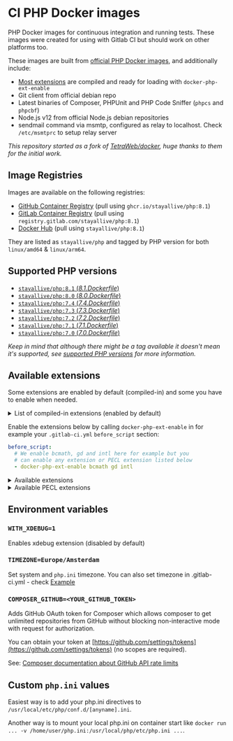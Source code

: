 # CI PHP Docker images

PHP Docker images for continuous integration and running tests. These images were created for using with Gitlab CI but should work on other platforms too.

These images are built from [official PHP Docker images](https://registry.hub.docker.com/_/php/), and additionally include:

- [Most extensions](#available-extensions) are compiled and ready for loading with `docker-php-ext-enable`
- Git client from official debian repo
- Latest binaries of Composer, PHPUnit and PHP Code Sniffer (`phpcs` and `phpcbf`)
- Node.js v12 from official Node.js debian repositories
- sendmail command via msmtp, configured as relay to localhost. Check `/etc/msmtprc` to setup relay server

_This repository started as a fork of [TetraWeb/docker](https://github.com/TetraWeb/docker), huge thanks to them for the initial work._

## Image Registries

Images are available on the following registries:

- [GitHub Container Registry](https://github.com/stayallive/php-docker/pkgs/container/php) (pull using `ghcr.io/stayallive/php:8.1`)
- [GitLab Container Registry](https://gitlab.com/stayallive/php/container_registry/3036570) (pull using `registry.gitlab.com/stayallive/php:8.1`)
- [Docker Hub](https://hub.docker.com/r/stayallive/php) (pull using `stayallive/php:8.1`)

They are listed as `stayallive/php` and tagged by PHP version for both `linux/amd64` & `linux/arm64`.

## Supported PHP versions

- [`stayallive/php:8.1` (*8.1.Dockerfile*)](https://github.com/stayallive/php-docker/blob/master/8.1.Dockerfile)
- [`stayallive/php:8.0` (*8.0.Dockerfile*)](https://github.com/stayallive/php-docker/blob/master/8.0.Dockerfile)
- [`stayallive/php:7.4` (*7.4.Dockerfile*)](https://github.com/stayallive/php-docker/blob/master/7.4.Dockerfile)
- [`stayallive/php:7.3` (*7.3.Dockerfile*)](https://github.com/stayallive/php-docker/blob/master/7.3.Dockerfile)
- [`stayallive/php:7.2` (*7.2.Dockerfile*)](https://github.com/stayallive/php-docker/blob/master/7.2.Dockerfile)
- [`stayallive/php:7.1` (*7.1.Dockerfile*)](https://github.com/stayallive/php-docker/blob/master/7.1.Dockerfile)
- [`stayallive/php:7.0` (*7.0.Dockerfile*)](https://github.com/stayallive/php-docker/blob/master/7.0.Dockerfile)

_Keep in mind that although there might be a tag available it doesn't mean it's supported, see [supported PHP versions](https://www.php.net/supported-versions.php) for more information._

## Available extensions

Some extensions are enabled by default (compiled-in) and some you have to enable when needed.

<details>
<summary>List of compiled-in extensions (enabled by default)</summary>

- ctype
- curl
- date
- dom
- fileinfo
- filter
- ftp
- hash
- iconv
- json
- libxml
- mbstring
- mysqlnd
- openssl
- pcre
- pdo
- pdo_sqlite
- phar
- posix
- readline
- reflection
- session
- simplexml
- sodium
- spl
- sqlite3
- standard
- tokenizer
- xml
- xmlreader
- xmlwriter
- zlib

</details>

Enable the extensions below by calling `docker-php-ext-enable` in for example your `.gitlab-ci.yml` `before_script` section:

```yaml
before_script:
  # We enable bcmath, gd and intl here for example but you
  # can enable any extension or PECL extension listed below
  - docker-php-ext-enable bcmath gd intl
```

<details>
<summary>Available extensions</summary>

- bcmath
- bz2
- calendar
- dba
- exif
- ffi
- ftp
- gd
- gettext
- gmp
- imap
- intl
- ldap
- mysqli
- opcache
- pcntl
- pdo
- pdo_dblib
- pdo_mysql
- pdo_pgsql
- pgsql
- pspell
- shmop
- snmp
- soap
- sockets
- sysvmsg
- sysvsem
- sysvshm
- tidy
- xsl
- zip

</details>

<details>
<summary>Available PECL extensions</summary>

- igbinary
- imagick
- mongodb
- redis
- xdebug

</details>

## Environment variables

### `WITH_XDEBUG=1`

Enables xdebug extension (disabled by default)

### `TIMEZONE=Europe/Amsterdam`

Set system and `php.ini` timezone. You can also set timezone in .gitlab-ci.yml - check [Example](https://github.com/TetraWeb/docker/blob/master/examples/purephp/.gitlab-ci.yml)

### `COMPOSER_GITHUB=<YOUR_GITHUB_TOKEN>`

Adds GitHub OAuth token for Composer which allows composer to get unlimited repositories from GitHub without blocking non-interactive mode with request for authorization.

You can obtain your token at [https://github.com/settings/tokens](https://github.com/settings/tokens) (no scopes are required).

See: [Composer documentation about GitHub API rate limits](https://getcomposer.org/doc/articles/authentication-for-private-packages.md#github-oauth)

## Custom `php.ini` values

Easiest way is to add your php.ini directives to `/usr/local/etc/php/conf.d/[anyname].ini`.

Another way is to mount your local php.ini on container start like `docker run ... -v /home/user/php.ini:/usr/local/php/etc/php.ini ...`.
